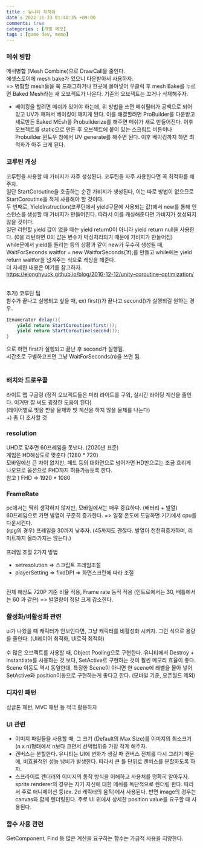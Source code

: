 ```yaml
---
title : 유니티 최적화
date : 2022-11-23 01:40:35 +09:00
comments: true
categories : [개발 메모]
tags : [game dev, memo]
---
```



### 메쉬 병합

메쉬병합 (Mesh Combine)으로 DrawCall을 줄인다.  
에셋스토어에 mesh bake가 있으니 다운받아서 사용하자.  
=> 병합할 mesh들을 쭉 드래그하거나 한곳에 몰아넣어 우클릭 후 mesh Bake를 누르면 Baked Mesh라는 새 오브젝트가 나온다. 기존의 오브젝트는 끄거나 삭제해주자.  
* 베이킹을 할려면 메쉬가 있어야 하는데, 위 방법을 쓰면 메쉬필터가 공백으로 되어 있고 UV가 깨져서 베이킹이 깨지게 된다. 이를 해결할려면 ProBuilder를 다운받고 새로만든 Baked MEsh를 Probuilderize를 해주면 메쉬가 새로 만들어진다. 이후 오브젝트를 static으로 만든 후 오브젝트에 붙어 있는 스크립트 버튼이나 Probuilder 윈도우 창에서 UV generate를 해주면 된다. 이후 베이킹까지 하면 최적화가 아주 크게 된다.  



### 코루틴 캐싱

코루틴을 사용할 때 가비지가 자주 생성된다. 코루틴을 자주 사용한다면 꼭 최적화를 해주자.  
일단 StartCoroutine을 호출하는 순간 가비지가 생성된다, 이는 따로 방법이 없으므로 StartCoroutine을 적게 사용해야 할 것이다.  
두 번째로, YieldInstruction(코루틴에서 yield구문에 사용되는 값)에서 new를 통해 인스턴스를 생성할 때 가비지가 만들어진다. 따라서 이를 캐싱해준다면 가비지가 생성되지 않을 것이다.  
일단 리턴할 yield 값이 없을 때는 yield return0이 아니라 yield return null을 사용한다. (0을 리턴하면 0의 값은 변수가 박싱처리되기 때문에 가비지가 만들어짐)  
while문에서 yield를 돌리는 등의 상황과 같이 new가 무수히 생성될 때,
WaitForSeconds waitfor = new WaitforSeconds(1f);를 만들고 while에는 yield return waitfor을 넘겨주는 식으로 캐싱을 해준다.  
더 자세한 내용은 여기를 참고하자.  
https://ejonghyuck.github.io/blog/2016-12-12/unity-coroutine-optimization/  
<br/>

추가) 코루틴 팁  
함수가 끝나고 실행되고 싶을 때, ex) first()가 끝나고 second()가 실행되길 원하는 경우.  

``` C#
IEnumerator delay(){
    yield return StartCoroutine(first());
    yield return StartCoroutine(second());
}
```
으로 하면 first가 실행되고 끝난 후 second가 실행됨.  
시간초로 구별하고프면 그냥 WaitForSeconds(n)을 쓰면 됨.  
<br/>

### 배치와 드로우콜
라이트 맵 구글링 (정적 오브젝트들은 미리 라이트를 구워, 실시간 라이팅 계산을 줄인다. 이거만 잘 써도 굉장한 도움이 된다)  
(레이어별로 빛을 받을 물체와 빛 계산을 하지 않을 물체를 나눈다)  
+) 좀 더 조사할 것  

### resolution
UHD로 맞추면 60프레임을 못낸다. (2020년 표준)  
게임은 HD해상도로 맞춘다 (1280 * 720)  
모바일에선 큰 차이 없지만, 패드 등의 대화면으로 넘어가면 HD만으로는 조금 흐리게 나오므로 옵션으로 FHD까지 허용가능토록 한다.  
참고 ) FHD => 1920 * 1080  

### FrameRate
pc에서는 딱히 생각하지 않지만, 모바일에서는 매우 중요하다. (배터리 + 발열)  
60프레임으로 가면 발열이 꾸준히 증가한다. => 일정 온도에 도달하면 기기에서 cpu를 다운시킨다.  
(rpg의 경우) 프레임을 30까지 낮추자. (45까지도 괜찮다. 발열이 천천히증가하며, 리미트까지 올라가지는 않는다.)  
<br/>
프레임 조절 2가지 방법  
- setresolution => 스크립트 프레임조절  
- playerSetting => fixdDPI => 화면스크린에 따라 조절  
<br/>
전체 해상도 720P 기준 비율 적용, Frame rate 동적 적용 (인트로에서는 30, 배틀에서는 60 과 같은)  
=> 발열량이 정말 크게 감소한다.  

### 활성화/비활성화 관련
ui가 나왔을 때 캐릭터가 안보인다면, 그냥 캐릭터를 비활성화 시키자. 그런 식으로 용량을 줄인다. (UI레이어 최적화, UI로직 최적화)  
<br/>
수 많은 오브젝트를 사용할 때, Object Pooling으로 구현한다. 유니티에서 Destroy + Instantiate를 사용하는 것 보다, SetActive로 구현하는 것이 훨씬 메모리 효율이 좋다.  
Scene 이동도 역시 동일한데, 특정한 Scene이 아니면 한 scene에 레벨을 몰아 넣어 SetActive와 position이동으로 구현하는게 좋다고 한다. (모바일 기준, 오픈월드 제외)  

### 디자인 패턴
싱글톤 패턴, MVC 패턴 등 적극 활용하자  

### UI 관련
- 이미지 파일들을 사용할 때, 그 크기 (Default의 Max Size)를 이미지의 최소크기 (n x n)형태에서 n보다 크면서 선택범위중 가장 작게 해주자.  
- 캔버스는 분할한다. 유니티는 UI에 변화가 생길 때 캔버스 전체를 다시 그리기 때문에, 비효율적인 성능 낭비가 발생한다. 따라서 큰 틀 단위로 캔버스를 분할하도록 하자.  
- 스프라이트 렌더러와 이미지의 동작 방식을 이해하고 사용처를 명확히 알아두자. sprite renderer의 경우는 자기 자신에 대한 메쉬를 독단적으로 렌더링 한다. 따라서 주로 애니메이션 등(ex. 2d 캐릭터의 움직)에서 사용된다. 반면 image의 경우는 canvas와 함께 렌더링된다. 주로 UI 위에서 상세한 position value를 요구할 때 사용된다.  


### 함수 사용 관련
GetComponent, Find 등 많은 계산을 요구하는 함수는 가급적 사용을 지양한다.  